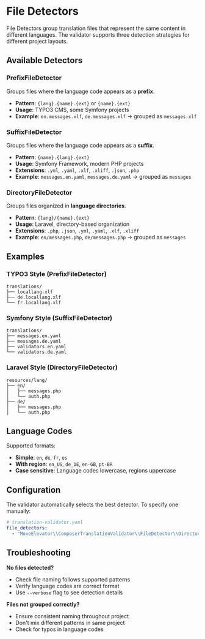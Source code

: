 # File Detectors

File Detectors group translation files that represent the same content in different languages. The validator supports three detection strategies for different project layouts.

## Available Detectors

### PrefixFileDetector
Groups files where the language code appears as a **prefix**.

- **Pattern**: `{lang}.{name}.{ext}` or `{name}.{ext}`
- **Usage**: TYPO3 CMS, some Symfony projects
- **Example**: `en.messages.xlf`, `de.messages.xlf` → grouped as `messages.xlf`

### SuffixFileDetector
Groups files where the language code appears as a **suffix**.

- **Pattern**: `{name}.{lang}.{ext}`
- **Usage**: Symfony Framework, modern PHP projects
- **Extensions**: `.yml`, `.yaml`, `.xlf`, `.xliff`, `.json`, `.php`
- **Example**: `messages.en.yaml`, `messages.de.yaml` → grouped as `messages`

### DirectoryFileDetector
Groups files organized in **language directories**.

- **Pattern**: `{lang}/{name}.{ext}`
- **Usage**: Laravel, directory-based organization
- **Extensions**: `.php`, `.json`, `.yml`, `.yaml`, `.xlf`, `.xliff`
- **Example**: `en/messages.php`, `de/messages.php` → grouped as `messages`

## Examples

### TYPO3 Style (PrefixFileDetector)
```
translations/
├── locallang.xlf
├── de.locallang.xlf
└── fr.locallang.xlf
```

### Symfony Style (SuffixFileDetector)
```
translations/
├── messages.en.yaml
├── messages.de.yaml
├── validators.en.yaml
└── validators.de.yaml
```

### Laravel Style (DirectoryFileDetector)
```
resources/lang/
├── en/
│   ├── messages.php
│   └── auth.php
├── de/
│   ├── messages.php
│   └── auth.php
```

## Language Codes

Supported formats:
- **Simple**: `en`, `de`, `fr`, `es`
- **With region**: `en_US`, `de_DE`, `en-GB`, `pt-BR`
- **Case sensitive**: Language codes lowercase, regions uppercase

## Configuration

The validator automatically selects the best detector. To specify one manually:

```yaml
# translation-validator.yaml
file_detectors:
  - "MoveElevator\\ComposerTranslationValidator\\FileDetector\\DirectoryFileDetector"
```

## Troubleshooting

**No files detected?**
- Check file naming follows supported patterns
- Verify language codes are correct format
- Use `--verbose` flag to see detection details

**Files not grouped correctly?**
- Ensure consistent naming throughout project
- Don't mix different patterns in same project
- Check for typos in language codes
